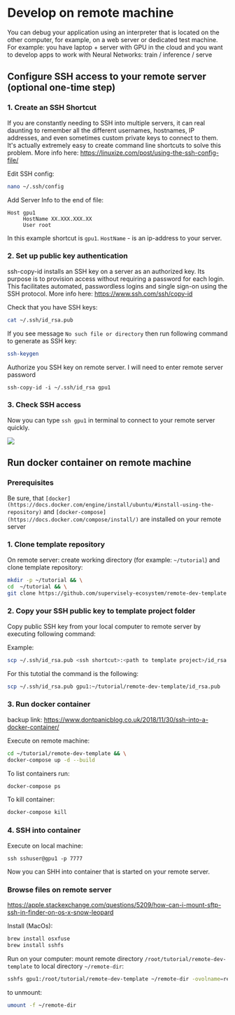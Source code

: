 # Develop on remote machine

You can debug your application using an interpreter that is located on the other computer, for example, on a web server or dedicated test machine. For example: you have laptop + server with GPU in the cloud and you want to develop apps to work with Neural Networks: train / inference / serve


## Configure SSH access to your remote server (optional one-time step)

### 1. Create an SSH Shortcut

If you are constantly needing to SSH into multiple servers, it can real daunting to remember all the different usernames, hostnames, IP addresses, and even sometimes custom private keys to connect to them. It's actually extremely easy to create command line shortcuts to solve this problem. More info here: https://linuxize.com/post/using-the-ssh-config-file/

Edit SSH config:
```sh
nano ~/.ssh/config
```

Add Server Info to the end of file:

```
Host gpu1
     HostName XX.XXX.XXX.XX
     User root
```

In this example shortcut is `gpu1`. `HostName` - is an ip-address to your server.

### 2. Set up public key authentication

ssh-copy-id installs an SSH key on a server as an authorized key. Its purpose is to provision access without requiring a password for each login. This facilitates automated, passwordless logins and single sign-on using the SSH protocol. More info here: https://www.ssh.com/ssh/copy-id


Check that you have SSH keys:
```sh
cat ~/.ssh/id_rsa.pub
```

If you see message `No such file or directory` then run following command to generate as SSH key:
```sh
ssh-keygen
```

Authorize you SSH key on remote server. I will need to enter remote server password
```
ssh-copy-id -i ~/.ssh/id_rsa gpu1
```

### 3. Check SSH access

Now you can type `ssh gpu1` in terminal to connect to your remote server quickly.

<img src="https://i.imgur.com/8OZH2Xw.png"/>


## Run docker container on remote machine

### Prerequisites

Be sure, that `[docker](https://docs.docker.com/engine/install/ubuntu/#install-using-the-repository)` and `[docker-compose](https://docs.docker.com/compose/install/)` are installed on your remote server


### 1. Clone template repository

On remote server: create working directory (for example: `~/tutorial`) and clone template repository:

```sh
mkdir -p ~/tutorial && \
cd  ~/tutorial && \
git clone https://github.com/supervisely-ecosystem/remote-dev-template
```

### 2. Copy your SSH public key to template project folder 

Copy public SSH key from your local computer to remote server by executing following command:

Example: 
```sh
scp ~/.ssh/id_rsa.pub <ssh shortcut>:<path to template project>/id_rsa.pub
```

For this tutotial the command is the following:
```sh
scp ~/.ssh/id_rsa.pub gpu1:~/tutorial/remote-dev-template/id_rsa.pub
```

### 3. Run docker container

backup link: https://www.dontpanicblog.co.uk/2018/11/30/ssh-into-a-docker-container/

Execute on remote machine:
```sh
cd ~/tutorial/remote-dev-template && \
docker-compose up -d --build
```

To list containers run:
```sh
docker-compose ps
```

To kill container:
```sh
docker-compose kill
```

### 4. SSH into container

Execute on local machine:

`ssh sshuser@gpu1 -p 7777`

Now you can SHH into container that is started on your remote server.


### Browse files on remote server
https://apple.stackexchange.com/questions/5209/how-can-i-mount-sftp-ssh-in-finder-on-os-x-snow-leopard

Install (MacOs):

```sh
brew install osxfuse
brew install sshfs
```


Run on your computer: mount remote directory  `/root/tutorial/remote-dev-template` to local directory `~/remote-dir`:

```sh
sshfs gpu1:/root/tutorial/remote-dev-template ~/remote-dir -ovolname=remote-dir
```

to unmount:
```sh
umount -f ~/remote-dir
```
